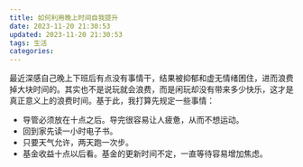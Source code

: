 ```yaml
---
title: 如何利用晚上时间自我提升
date: 2023-11-20 21:30:53
updated: 2023-11-20 21:30:53
tags: 生活
categories:
---
```


最近深感自己晚上下班后有点没有事情干，结果被抑郁和虚无情绪困住，进而浪费掉大块时间的。其实也不是说玩就会浪费，而是闲玩却没有带来多少快乐，这才是真正意义上的浪费时间。基于此，我打算先规定一些事情：

- 导管必须放在十点之后。导完很容易让人疲惫，从而不想运动。
- 回到家先读一小时电子书。
- 只要天气允许，两天跑一次步。
- 基金收益十点以后看。基金的更新时间不定，一直等待容易增加焦虑。